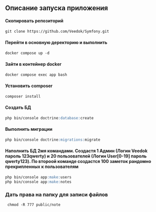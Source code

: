 ## Описание запуска приложения


#### Скопировать репозиторий
```markdown
git clone https://github.com/Veedok/Symfony.git
```

#### Перейти в основную деректорию и выполнить
```markdown
docker compose up -d
```

#### Зайти в контейнер docker
```markdown
docker compose exec app bash
```

#### Установить composer
```markdown
composer install
```

#### Создать БД
```markdown
php bin/console doctrine:database:create
```

#### Выполнить миграции
```markdown
php bin/console doctrine:migrations:migrate
```

#### Наполнить БД 2мя командами. Создастя 1 Админ (Логин Veedok пароль 123qwerty) и 20 пользователей (Логин User[0-19] пароль qwerty123). По второой команде создастся 100 заметок рандомно прекрипленных к пользователям
```markdown
php bin/console app:make:users
php bin/console app:make:notes
```
### Дать права на папку для записи файлов
```markdown
 chmod -R 777 public/note
```
